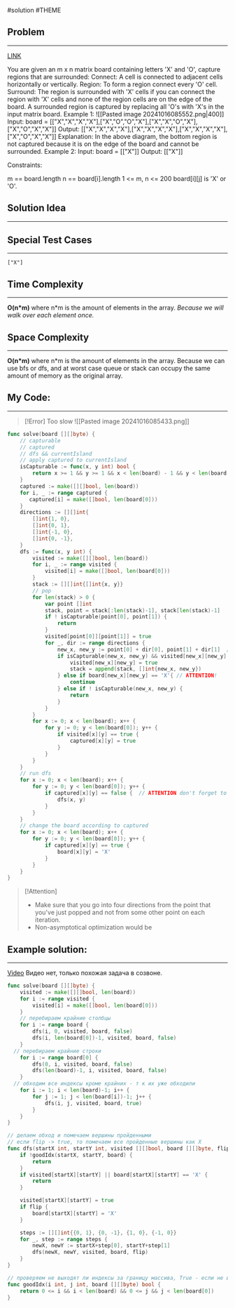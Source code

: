 #solution 
#THEME
## Problem
___
[LINK](https://leetcode.com/problems/surrounded-regions/description/)

You are given an m x n matrix board containing letters 'X' and 'O', capture regions that are surrounded:
Connect: A cell is connected to adjacent cells horizontally or vertically.
Region: To form a region connect every 'O' cell.
Surround: The region is surrounded with 'X' cells if you can connect the region with 'X' cells and none of the region cells are on the edge of the board.
A surrounded region is captured by replacing all 'O's with 'X's in the input matrix board.
Example 1:
![[Pasted image 20241016085552.png|400]]
Input: board = [["X","X","X","X"],["X","O","O","X"],["X","X","O","X"],["X","O","X","X"]]
Output: [["X","X","X","X"],["X","X","X","X"],["X","X","X","X"],["X","O","X","X"]]
Explanation:
In the above diagram, the bottom region is not captured because it is on the edge of the board and cannot be surrounded.
Example 2:
Input: board = [["X"]]
Output: [["X"]]

 

Constraints:

m == board.length
n == board[i].length
1 <= m, n <= 200
board[i][j] is 'X' or 'O'.
## Solution Idea
___


## Special Test Cases
___
```
["X"]

```

## Time Complexity
___
**O(n\*m)** where n\*m is the amount of elements in the array. 
_Because we will walk over each element once._

## Space Complexity
___
**O(n\*m)** where n\*m is the amount of elements in the array. 
Because we can use bfs or dfs, and at worst case queue or stack can occupy the same amount of memory as the original array.

## My Code:
___
>[!Error] Too slow
![[Pasted image 20241016085433.png]]

```go
func solve(board [][]byte) {
    // capturable
    // captured
    // dfs && currentIsland
    // apply captured to currentIsland
    isCapturable := func(x, y int) bool {
        return x >= 1 && y >= 1 && x < len(board) - 1 && y < len(board[0]) - 1 && board[x][y] == 'O'
    }
    captured := make([][]bool, len(board))
    for i, _ := range captured {
       captured[i] = make([]bool, len(board[0]))
    }
    directions := [][]int{
        []int{1, 0},
        []int{0, 1},
        []int{-1, 0},
        []int{0, -1},
    }
    dfs := func(x, y int) {
        visited := make([][]bool, len(board))
        for i, _ := range visited {
            visited[i] = make([]bool, len(board[0]))
        }
        stack := [][]int{[]int{x, y}}
        // pop
        for len(stack) > 0 {
            var point []int
            stack, point = stack[:len(stack)-1], stack[len(stack)-1]
            if ! isCapturable(point[0], point[1]) {
                return
            }
            visited[point[0]][point[1]] = true
            for _, dir := range directions {
                new_x, new_y := point[0] + dir[0], point[1] + dir[1]  // ATTENTION I was adding to x and y always.
                if isCapturable(new_x, new_y) && visited[new_x][new_y] == false {
                    visited[new_x][new_y] = true
                    stack = append(stack, []int{new_x, new_y})
                } else if board[new_x][new_y] == 'X'{ // ATTENTION!
                    continue
                } else if ! isCapturable(new_x, new_y) {
                    return
                }
            }
        }
        for x := 0; x < len(board); x++ {
            for y := 0; y < len(board[0]); y++ {
                if visited[x][y] == true {
                    captured[x][y] = true
                }
            }
        }
    }
    // run dfs
    for x := 0; x < len(board); x++ {
        for y := 0; y < len(board[0]); y++ {
            if captured[x][y] == false {  // ATTENTION don't forget to check if the point was already visited.
                dfs(x, y)
            }
        }
    }
    // change the board according to captured
    for x := 0; x < len(board); x++ {
        for y := 0; y < len(board[0]); y++ {
            if captured[x][y] == true {
                board[x][y] = 'X'
            }
        }
    }
}

```

> [!Attention]
> - Make sure that you go into four directions from the point that you've just popped and not from some other point on each iteration.
> - Non-asymptotical optimization would be 



## Example solution:
___
[Video](https://kinescope.io/r2151L78eUtCPS6t4xMgJv)
Видео нет, только похожая задача в созвоне.

```go
func solve(board [][]byte) {
	visited := make([][]bool, len(board))
	for i := range visited {
		visited[i] = make([]bool, len(board[0]))
	}
	// перебираем крайние столбцы
	for i := range board {
		dfs(i, 0, visited, board, false)
		dfs(i, len(board[0])-1, visited, board, false)
	}
  // перебираем крайние строки
	for i := range board[0] {
		dfs(0, i, visited, board, false)
		dfs(len(board)-1, i, visited, board, false)
	}
  // обходим все индексы кроме крайних - т к их уже обходили
	for i := 1; i < len(board)-1; i++ {
		for j := 1; j < len(board[i])-1; j++ {
			dfs(i, j, visited, board, true)
		}
	}
}

// делаем обход и помечаем вершины пройденными
// если flip -> true, то помечаем все пройденные вершины как X
func dfs(startX int, startY int, visited [][]bool, board [][]byte, flip bool) {
	if !goodIdx(startX, startY, board) {
		return
	}
	if visited[startX][startY] || board[startX][startY] == 'X' {
		return
	}

	visited[startX][startY] = true
	if flip {
		board[startX][startY] = 'X'
	}

	steps := [][]int{{0, 1}, {0, -1}, {1, 0}, {-1, 0}}
	for _, step := range steps {
		newX, newY := startX+step[0], startY+step[1]
		dfs(newX, newY, visited, board, flip)
	}
}

// проверяем не выходят ли индексы за границу массива, True - если не выходим
func goodIdx(i int, j int, board [][]byte) bool {
	return 0 <= i && i < len(board) && 0 <= j && j < len(board[0])
}


```
